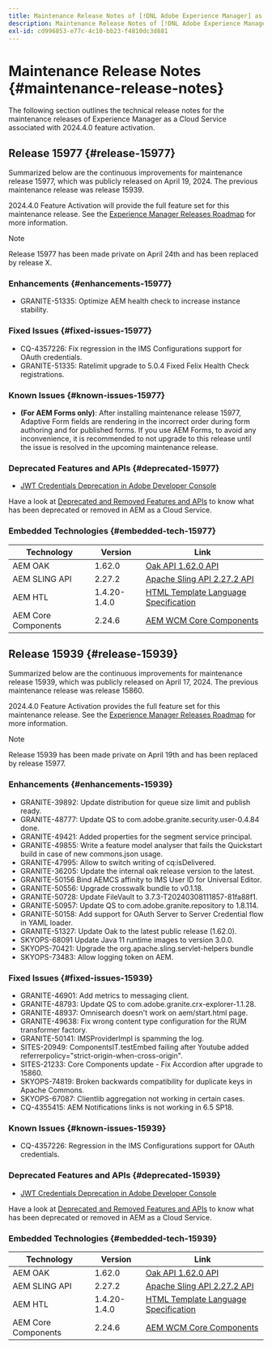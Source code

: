 ```yaml
---
title: Maintenance Release Notes of [!DNL Adobe Experience Manager] as a Cloud Service associated with 2024.4.0 feature activation.
description: Maintenance Release Notes of [!DNL Adobe Experience Manager] as a Cloud Service associated with 2024.4.0 feature activation.
exl-id: cd996853-e77c-4c10-bb23-f4810dc3d881
---
```

# Maintenance Release Notes {#maintenance-release-notes}

The following section outlines the technical release notes for the maintenance releases of Experience Manager as a Cloud Service associated with 2024.4.0 feature activation.

## Release 15977 {#release-15977}

Summarized below are the continuous improvements for maintenance release 15977, which was publicly released on April 19, 2024. The previous maintenance release was release 15939.

2024.4.0 Feature Activation will provide the full feature set for this maintenance release. See the [Experience Manager Releases Roadmap](https://experienceleague.adobe.com/docs/experience-manager-release-information/aem-release-updates/update-releases-roadmap.html) for more information.

>[!NOTE]
>
>Release 15977 has been made private on April 24th and has been replaced by release X.

### Enhancements {#enhancements-15977}

* GRANITE-51335: Optimize AEM health check to increase instance stability.

### Fixed Issues {#fixed-issues-15977}

* CQ-4357226: Fix regression in the IMS Configurations support for OAuth credentials.
* GRANITE-51335: Ratelimit upgrade to 5.0.4 Fixed Felix Health Check registrations.

### Known Issues {#known-issues-15977}

* **(For AEM Forms only)**: After installing maintenance release 15977, Adaptive Form fields are rendering in the incorrect order during form authoring and for published forms. If you use AEM Forms, to avoid any inconvenience, it is recommended to not upgrade to this release until the issue is resolved in the upcoming maintenance release.

### Deprecated Features and APIs {#deprecated-15977}

* [JWT Credentials Deprecation in Adobe Developer Console](/help/security/jwt-credentials-deprecation-in-adobe-developer-console.md)

Have a look at [Deprecated and Removed Features and APIs](/help/release-notes/deprecated-removed-features.md) to know what has been deprecated or removed in AEM as a Cloud Service.

### Embedded Technologies {#embedded-tech-15977}

|Technology|Version|Link|
|---|---|---|
|AEM OAK | 1.62.0|[Oak API 1.62.0 API](https://www.javadoc.io/doc/org.apache.jackrabbit/oak-api/1.62.0/index.html)| 
|AEM SLING API | 2.27.2 |[Apache Sling API 2.27.2 API](https://www.javadoc.io/doc/org.apache.sling/org.apache.sling.api/latest/index.html)|
|AEM HTL| 1.4.20-1.4.0 |[HTML Template Language Specification](https://github.com/adobe/htl-spec)|
|AEM Core Components| 2.24.6|[AEM WCM Core Components](https://github.com/adobe/aem-core-wcm-components)|

## Release 15939 {#release-15939}

Summarized below are the continuous improvements for maintenance release 15939, which was publicly released on April 17, 2024. The previous maintenance release was release 15860.

2024.4.0 Feature Activation provides the full feature set for this maintenance release. See the [Experience Manager Releases Roadmap](https://experienceleague.adobe.com/docs/experience-manager-release-information/aem-release-updates/update-releases-roadmap.html) for more information.

>[!NOTE]
>
>Release 15939 has been made private on April 19th and has been replaced by release 15977.

### Enhancements {#enhancements-15939}

* GRANITE-39892: Update distribution for queue size limit and publish ready.
* GRANITE-48777: Update QS to com.adobe.granite.security.user-0.4.84 done.
* GRANITE-49421: Added properties for the segment service principal.
* GRANITE-49855: Write a feature model analyser that fails the Quickstart build in case of new commons.json usage.
* GRANITE-47995: Allow to switch writing of cq:isDelivered.
* GRANITE-36205: Update the internal oak release version to the latest.
* GRANITE-50156 Bind AEMCS affinity to IMS User ID for Universal Editor.
* GRANITE-50556: Upgrade crosswalk bundle to v0.1.18.
* GRANITE-50728: Update FileVault to 3.7.3-T20240308111857-81fa88f1.
* GRANITE-50957: Update QS to com.adobe.granite.repository to 1.8.114.
* GRANITE-50158: Add support for OAuth Server to Server Credential flow in  YAML loader.
* GRANITE-51327: Update Oak to the latest public release (1.62.0).
* SKYOPS-68091 Update Java 11 runtime images to version 3.0.0.
* SKYOPS-70421: Upgrade the org.apache.sling.servlet-helpers bundle
* SKYOPS-73483: Allow logging token on AEM.

### Fixed Issues {#fixed-issues-15939}

* GRANITE-46901: Add metrics to messaging client.
* GRANITE-48793: Update QS to com.adobe.granite.crx-explorer-1.1.28.
* GRANITE-48937: Omnisearch doesn't work on aem/start.html page.
* GRANITE-49638: Fix wrong content type configuration for the RUM transformer factory.
* GRANITE-50141: IMSProviderImpl is spamming the log.
* SITES-20949: ComponentsIT.testEmbed failing after Youtube added referrerpolicy="strict-origin-when-cross-origin".
* SITES-21233: Core Components update - Fix Accordion after upgrade to 15860.
* SKYOPS-74819: Broken backwards compatibility for duplicate keys in Apache Commons.
* SKYOPS-67087: Clientlib aggregation not working in certain cases.
* CQ-4355415: AEM Notifications links is not working in 6.5 SP18.

### Known Issues {#known-issues-15939}

* CQ-4357226: Regression in the IMS Configurations support for OAuth credentials.

### Deprecated Features and APIs {#deprecated-15939}

* [JWT Credentials Deprecation in Adobe Developer Console](/help/security/jwt-credentials-deprecation-in-adobe-developer-console.md)

Have a look at [Deprecated and Removed Features and APIs](/help/release-notes/deprecated-removed-features.md) to know what has been deprecated or removed in AEM as a Cloud Service.

### Embedded Technologies {#embedded-tech-15939}

|Technology|Version|Link|
|---|---|---|
|AEM OAK | 1.62.0|[Oak API 1.62.0 API](https://www.javadoc.io/doc/org.apache.jackrabbit/oak-api/1.62.0/index.html)| 
|AEM SLING API | 2.27.2 |[Apache Sling API 2.27.2 API](https://www.javadoc.io/doc/org.apache.sling/org.apache.sling.api/latest/index.html)|
|AEM HTL| 1.4.20-1.4.0 |[HTML Template Language Specification](https://github.com/adobe/htl-spec)|
|AEM Core Components| 2.24.6|[AEM WCM Core Components](https://github.com/adobe/aem-core-wcm-components)|
